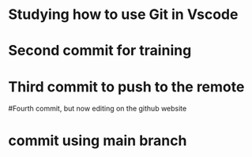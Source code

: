 # Studying how to use Git in Vscode

# Second commit for training 

# Third commit to push to the remote

#Fourth commit, but now editing on the github website

# commit using main branch 